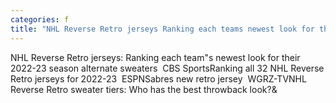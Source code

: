 ```yaml
---
categories: f
title: "NHL Reverse Retro jerseys Ranking each teams newest look for their 202223 season alternate sweaters  CBS Sports"
---
```

NHL Reverse Retro jerseys: Ranking each team"s newest look for their 2022-23 season alternate sweaters&nbsp;&nbsp;CBS SportsRanking all 32 NHL Reverse Retro jerseys for 2022-23&nbsp;&nbsp;ESPNSabres new retro jersey&nbsp;&nbsp;WGRZ-TVNHL Reverse Retro sweater tiers: Who has the best throwback look?&